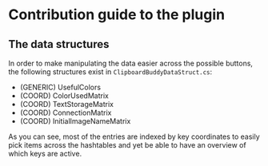 # Contribution guide to the plugin

## The data structures

In order to make manipulating the data easier across the possible buttons, the following structures exist in `ClipboardBuddyDataStruct.cs`:

- (GENERIC) UsefulColors
- (COORD) ColorUsedMatrix
- (COORD) TextStorageMatrix
- (COORD) ConnectionMatrix
- (COORD) InitialImageNameMatrix

As you can see, most of the entries are indexed by key coordinates to easily pick items across the hashtables and yet be able to have an overview of which keys are active.
